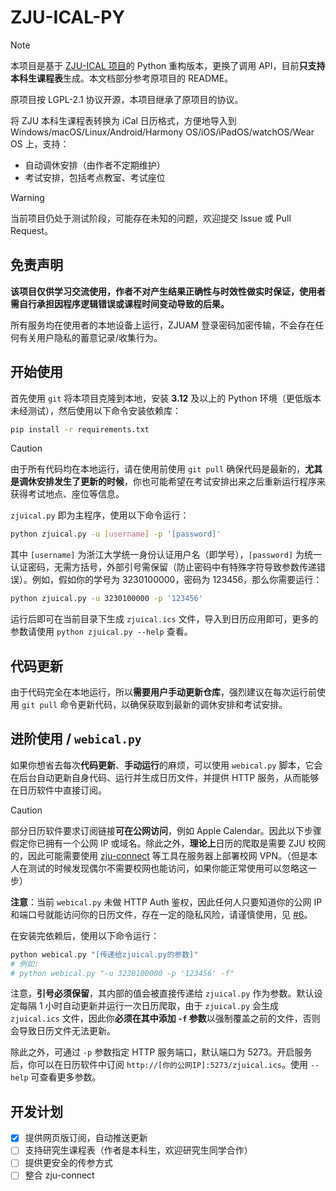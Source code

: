 # ZJU-ICAL-PY

> [!NOTE]
> 本项目是基于 [ZJU-ICAL 项目](https://github.com/cxz66666/zju-ical)的 Python 重构版本，更换了调用 API，目前**只支持本科生课程表**生成。本文档部分参考原项目的 README。
>
> 原项目按 LGPL-2.1 协议开源，本项目继承了原项目的协议。

将 ZJU 本科生课程表转换为 iCal 日历格式，方便地导入到 Windows/macOS/Linux/Android/Harmony OS/iOS/iPadOS/watchOS/Wear OS 上，支持：

 - 自动调休安排（由作者不定期维护）
 - 考试安排，包括考点教室、考试座位

> [!WARNING]
> 当前项目仍处于测试阶段，可能存在未知的问题，欢迎提交 Issue 或 Pull Request。

## 免责声明

**该项目仅供学习交流使用，作者不对产生结果正确性与时效性做实时保证，使用者需自行承担因程序逻辑错误或课程时间变动导致的后果。**

所有服务均在使用者的本地设备上运行，ZJUAM 登录密码加密传输，不会存在任何有关用户隐私的蓄意记录/收集行为。

## 开始使用

首先使用 `git` 将本项目克隆到本地，安装 **3.12** 及以上的 Python 环境（更低版本未经测试），然后使用以下命令安装依赖库：

```sh
pip install -r requirements.txt
```

> [!CAUTION]
> 由于所有代码均在本地运行，请在使用前使用 `git pull` 确保代码是最新的，**尤其是调休安排发生了更新的时候**，你也可能希望在考试安排出来之后重新运行程序来获得考试地点、座位等信息。

`zjuical.py` 即为主程序，使用以下命令运行：

```sh
python zjuical.py -u [username] -p '[password]'
```

其中 `[username]` 为浙江大学统一身份认证用户名（即学号），`[password]` 为统一认证密码，无需方括号，外部引号需保留（防止密码中有特殊字符导致参数传递错误）。例如，假如你的学号为 3230100000，密码为 123456，那么你需要运行：

```sh
python zjuical.py -u 3230100000 -p '123456'
```

运行后即可在当前目录下生成 `zjuical.ics` 文件，导入到日历应用即可，更多的参数请使用 `python zjuical.py --help` 查看。

## 代码更新

由于代码完全在本地运行，所以**需要用户手动更新仓库**，强烈建议在每次运行前使用 `git pull` 命令更新代码，以确保获取到最新的调休安排和考试安排。

## 进阶使用 / `webical.py`

如果你想省去每次**代码更新**、**手动运行**的麻烦，可以使用 `webical.py` 脚本，它会在后台自动更新自身代码、运行并生成日历文件，并提供 HTTP 服务，从而能够在日历软件中直接订阅。

> [!CAUTION]
> 部分日历软件要求订阅链接**可在公网访问**，例如 Apple Calendar。因此以下步骤假定你已拥有一个公网 IP 或域名。除此之外，**理论上**日历的爬取是需要 ZJU 校网的，因此可能需要使用 [zju-connect](https://github.com/Mythologyli/zju-connect) 等工具在服务器上部署校网 VPN。（但是本人在测试的时候发现偶尔不需要校网也能访问，如果你能正常使用可以忽略这一步）
>
> **注意**：当前 `webical.py` 未做 HTTP Auth 鉴权，因此任何人只要知道你的公网 IP 和端口号就能访问你的日历文件，存在一定的隐私风险，请谨慎使用，见 [\#6](https://github.com/Xecades/zju-ical-py/issues/6)。

在安装完依赖后，使用以下命令运行：

```sh
python webical.py "[传递给zjuical.py的参数]"
# 例如:
# python webical.py "-u 3230100000 -p '123456' -f"
```

注意，**引号必须保留**，其内部的值会被直接传递给 `zjuical.py` 作为参数。默认设定每隔 1 小时自动更新并运行一次日历爬取，由于 `zjuical.py` 会生成 `zjuical.ics` 文件，因此你**必须在其中添加 `-f` 参数**以强制覆盖之前的文件，否则会导致日历文件无法更新。

除此之外，可通过 `-p` 参数指定 HTTP 服务端口，默认端口为 5273。开启服务后，你可以在日历软件中订阅 `http://[你的公网IP]:5273/zjuical.ics`。使用 `--help` 可查看更多参数。

## 开发计划

 - [x] 提供网页版订阅，自动推送更新
 - [ ] 支持研究生课程表（作者是本科生，欢迎研究生同学合作）
 - [ ] 提供更安全的传参方式
 - [ ] 整合 zju-connect
